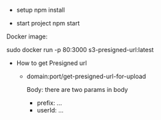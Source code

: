 -   setup
    npm install

-   start project
    npm start

Docker image:

sudo docker run -p 80:3000 s3-presigned-url:latest

-   How to get Presigned url

    -   domain:port/get-presigned-url-for-upload

        Body: there are two params in body

        -   prefix: ...
        -   userId: ...
